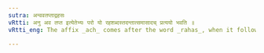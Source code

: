 ```yaml
---
sutra: अन्ववतप्ताद्रहसः
vRtti: अनु अव तप्त इत्येतेभ्यः परो यो रहशब्दस्तदन्तात्समासादच् प्रत्ययो भवति ॥
vRtti_eng: The affix _ach_ comes after the word _rahas_, when it follows _anu_, _ava_, and _tapta_ in a compound.

---
```

